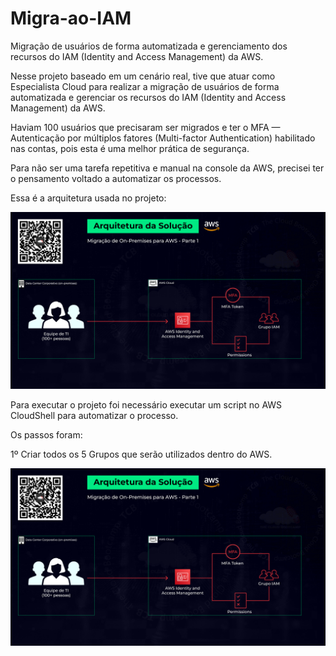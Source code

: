# Migra-ao-IAM
Migração de usuários de forma automatizada e gerenciamento dos recursos do IAM (Identity and Access Management) da AWS.

Nesse projeto baseado em um cenário real, tive que atuar como Especialista Cloud para realizar a migração de usuários de forma automatizada e gerenciar os recursos do IAM (Identity and Access Management) da AWS.

Haviam 100 usuários que precisaram ser migrados e ter o MFA — Autenticação por múltiplos fatores (Multi-factor Authentication) habilitado nas contas, pois esta é uma melhor prática de segurança.

Para não ser uma tarefa repetitiva e manual na console da AWS, precisei ter o pensamento voltado a automatizar os processos.

Essa é a arquitetura usada no projeto:

![alt text](PORTFOLIOPROJETOAWSMODULO2_ARQUITETURA-220608-211757.png)

Para executar o projeto foi necessário executar um script no AWS CloudShell para automatizar o processo.

Os passos foram:

1º Criar todos os 5 Grupos que serão utilizados dentro do AWS.

![alt text](PORTFOLIOPROJETOAWSMODULO2_ARQUITETURA-220608-211757.png)

